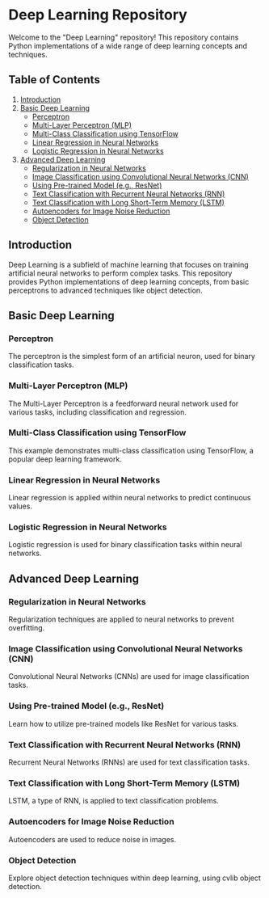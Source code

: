 # Deep Learning Repository

Welcome to the "Deep Learning" repository! This repository contains Python implementations of a wide range of deep learning concepts and techniques.

## Table of Contents

1. [Introduction](#introduction)
2. [Basic Deep Learning](#basic-deep-learning)
    - [Perceptron](#perceptron)
    - [Multi-Layer Perceptron (MLP)](#multi-layer-perceptron-mlp)
    - [Multi-Class Classification using TensorFlow](#multi-class-classification-using-tensorflow)
    - [Linear Regression in Neural Networks](#linear-regression-in-neural-networks)
    - [Logistic Regression in Neural Networks](#logistic-regression-in-neural-networks)
3. [Advanced Deep Learning](#advanced-deep-learning)
    - [Regularization in Neural Networks](#regularization-in-neural-networks)
    - [Image Classification using Convolutional Neural Networks (CNN)](#image-classification-using-convolutional-neural-networks-cnn)
    - [Using Pre-trained Model (e.g., ResNet)](#using-pre-trained-model-e.g.-resnet)
    - [Text Classification with Recurrent Neural Networks (RNN)](#text-classification-with-recurrent-neural-networks-rnn)
    - [Text Classification with Long Short-Term Memory (LSTM)](#text-classification-with-long-short-term-memory-lstm)
    - [Autoencoders for Image Noise Reduction](#autoencoders-for-image-noise-reduction)
    - [Object Detection](#object-detection)

## Introduction

Deep Learning is a subfield of machine learning that focuses on training artificial neural networks to perform complex tasks. This repository provides Python implementations of deep learning concepts, from basic perceptrons to advanced techniques like object detection.

## Basic Deep Learning

### Perceptron

The perceptron is the simplest form of an artificial neuron, used for binary classification tasks.

### Multi-Layer Perceptron (MLP)

The Multi-Layer Perceptron is a feedforward neural network used for various tasks, including classification and regression.

### Multi-Class Classification using TensorFlow

This example demonstrates multi-class classification using TensorFlow, a popular deep learning framework.

### Linear Regression in Neural Networks

Linear regression is applied within neural networks to predict continuous values.

### Logistic Regression in Neural Networks

Logistic regression is used for binary classification tasks within neural networks.

## Advanced Deep Learning

### Regularization in Neural Networks

Regularization techniques are applied to neural networks to prevent overfitting.

### Image Classification using Convolutional Neural Networks (CNN)

Convolutional Neural Networks (CNNs) are used for image classification tasks.

### Using Pre-trained Model (e.g., ResNet)

Learn how to utilize pre-trained models like ResNet for various tasks.

### Text Classification with Recurrent Neural Networks (RNN)

Recurrent Neural Networks (RNNs) are used for text classification tasks.

### Text Classification with Long Short-Term Memory (LSTM)

LSTM, a type of RNN, is applied to text classification problems.

### Autoencoders for Image Noise Reduction

Autoencoders are used to reduce noise in images.

### Object Detection

Explore object detection techniques within deep learning, using cvlib object detection.
